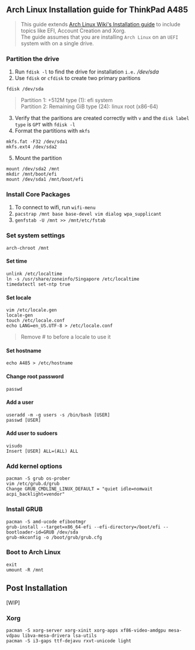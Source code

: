 ## Arch Linux Installation guide for ThinkPad A485

> This guide extends [Arch Linux Wiki's Installation guide](https://wiki.archlinux.org/index.php/Installation_guide) to include topics like EFI, Account Creation and Xorg. <br/>
> The guide assumes that you are installing `Arch Linux` on an `UEFI` system with on a single drive.

### Partition the drive
1. Run `fdisk -l` to find the drive for installation `i.e.` */dev/sda*
2. Use `fdisk` or `cfdisk` to create two primary paritions
```
fdisk /dev/sda
```
> Partition 1: +512M type (1): efi system <br/>
Partition 2: Remaining GiB type (24): linux root (x86-64)

3. Verify that the paritions are created correctly with `v` and the `disk label type` is `GPT` with `fdisk -l`
4. Format the partitions with `mkfs`
```
mkfs.fat -F32 /dev/sda1
mkfs.ext4 /dev/sda2
```
5. Mount the partition
```
mount /dev/sda2 /mnt
mkdir /mnt/boot/efi
mount /dev/sda1 /mnt/boot/efi
```

### Install Core Packages
1. To connect to wifi, run `wifi-menu`
1. `pacstrap /mnt base base-devel vim dialog wpa_supplicant`
1. `genfstab -U /mnt >> /mnt/etc/fstab`

### Set system settings
`arch-chroot /mnt`

#### Set time

```
unlink /etc/localtime
ln -s /usr/share/zoneinfo/Singapore /etc/localtime
timedatectl set-ntp true
```
#### Set locale
```
vim /etc/locale.gen
locale-gen
touch /etc/locale.conf
echo LANG=en_US.UTF-8 > /etc/locale.conf
```
> Remove # to before a locale to use it

#### Set hostname
```
echo A485 > /etc/hostname
```

#### Change root password
```
passwd
```

#### Add a user
```
useradd -m -g users -s /bin/bash [USER]
passwd [USER]
```
#### Add user to sudoers
```
visudo
Insert [USER] ALL=(ALL) ALL
```

### Add kernel options
```
pacman -S grub os-prober
vim /etc/grub.d/grub
Change GRUB_CMDLINE_LINUX_DEFAULT = "quiet idle=nomwait acpi_backlight=vendor"
```

### Install GRUB
```
pacman -S amd-ucode efibootmgr
grub-install --target=x86_64-efi --efi-directory=/boot/efi --bootloader-id=GRUB /dev/sda
grub-mkconfig -o /boot/grub/grub.cfg
```

### Boot to Arch Linux
```
exit
umount -R /mnt
```

## Post Installation
[WIP]

### Xorg
```
pacman -S xorg-server xorg-xinit xorg-apps xf86-video-amdgpu mesa-vdpau libva-mesa-drivera lsa-utils
pacman -S i3-gaps ttf-dejavu rxvt-unicode light
```
